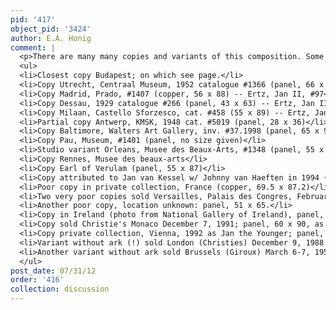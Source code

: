 ```yaml
---
pid: '417'
object_pid: '3424'
author: E.A. Honig
comment: |
  <p>There are many many copies and variants of this composition. Some are listed by Ertz as being by Jan the Younger.</p>
  <ul>
  <li>Closest copy Budapest; on which see page.</li>
  <li>Copy Utrecht, Centraal Museum, 1952 catalogue #1366 (panel, 66 x 87) -- photo RKD in earlier state, considerable paint loss</li>
  <li>Copy Madrid, Prado, #1407 (copper, 56 x 88) -- Ertz, Jan II, #97</li>
  <li>Copy Dessau, 1929 catalogue #266 (panel, 43 x 63) -- Ertz, Jan II, #99</li>
  <li>Copy Milaan, Castello Sforzesco, cat. #458 (55 x 89) -- Ertz, Jan II, #94</li>
  <li>Partial copy Antwerp, KMSK, 1948 cat. #5019 (panel, 28 x 36)</li>
  <li>Copy Baltimore, Walters Art Gallery, inv. #37.1998 (panel, 65 x 94)</li>
  <li>Copy Pau, Museum, #1401 (panel, no size given)</li>
  <li>Studio variant Orleans, Musee des Beaux-Arts, #1348 (panel, 55 x 110)</li>
  <li>Copy Rennes, Musee des beaux-arts</li>
  <li>Copy Earl of Verulam (panel, 55 x 87)</li>
  <li>Copy attributed to Jan van Kessel w/ Johnny van Haeften in 1994 (panel, 55.5 x 88.9)</li>
  <li>Poor copy in private collection, France (copper, 69.5 x 87.2)</li>
  <li>Two very poor copies sold Versailles, Palais des Congres, February 29, 1976: #103 was panel, 44 x 56, and #104 was canvas, 54 x 74.</li>
  <li>Another poor copy, location unknown: panel, 51 x 65.</li>
  <li>Copy in Ireland (photo from National Gallery of Ireland), panel, 54 x 77. [wiki page]</li>
  <li>Copy sold Christie's Monaco December 7, 1991; panel, 60 x 90, as attributed by Ertz to Jan the Younger. [wiki page]</li>
  <li>Copy private collection, Vienna, 1992 as Jan the Younger; panel, 55.5 x 88.9 (wiki page)</li>
  <li>Variant without ark (!) sold London (Christies) December 9, 1988 #136 (copper, 49.8 x 79.4)</li>
  <li>Another variant without ark sold Brussels (Giroux) March 6-7, 1959 (panel, 65 x 91.5)</li>
  </ul>
post_date: 07/31/12
order: '416'
collection: discussion
---
```

